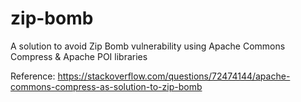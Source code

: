 # zip-bomb
A solution to avoid Zip Bomb vulnerability using Apache Commons Compress &amp; Apache POI libraries

Reference: https://stackoverflow.com/questions/72474144/apache-commons-compress-as-solution-to-zip-bomb
